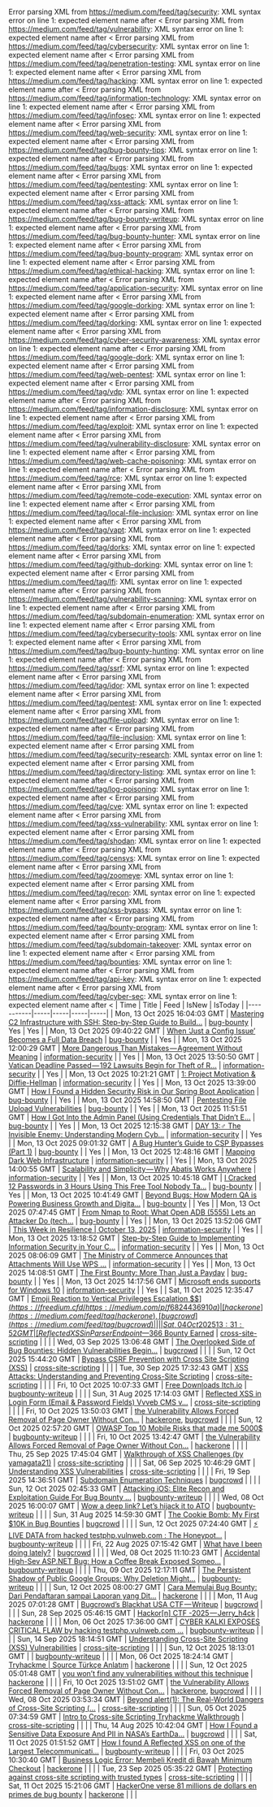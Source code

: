 Error parsing XML from https://medium.com/feed/tag/security: XML syntax error on line 1: expected element name after <
Error parsing XML from https://medium.com/feed/tag/vulnerability: XML syntax error on line 1: expected element name after <
Error parsing XML from https://medium.com/feed/tag/cybersecurity: XML syntax error on line 1: expected element name after <
Error parsing XML from https://medium.com/feed/tag/penetration-testing: XML syntax error on line 1: expected element name after <
Error parsing XML from https://medium.com/feed/tag/hacking: XML syntax error on line 1: expected element name after <
Error parsing XML from https://medium.com/feed/tag/information-technology: XML syntax error on line 1: expected element name after <
Error parsing XML from https://medium.com/feed/tag/infosec: XML syntax error on line 1: expected element name after <
Error parsing XML from https://medium.com/feed/tag/web-security: XML syntax error on line 1: expected element name after <
Error parsing XML from https://medium.com/feed/tag/bug-bounty-tips: XML syntax error on line 1: expected element name after <
Error parsing XML from https://medium.com/feed/tag/bugs: XML syntax error on line 1: expected element name after <
Error parsing XML from https://medium.com/feed/tag/pentesting: XML syntax error on line 1: expected element name after <
Error parsing XML from https://medium.com/feed/tag/xss-attack: XML syntax error on line 1: expected element name after <
Error parsing XML from https://medium.com/feed/tag/bug-bounty-writeup: XML syntax error on line 1: expected element name after <
Error parsing XML from https://medium.com/feed/tag/bug-bounty-hunter: XML syntax error on line 1: expected element name after <
Error parsing XML from https://medium.com/feed/tag/bug-bounty-program: XML syntax error on line 1: expected element name after <
Error parsing XML from https://medium.com/feed/tag/ethical-hacking: XML syntax error on line 1: expected element name after <
Error parsing XML from https://medium.com/feed/tag/application-security: XML syntax error on line 1: expected element name after <
Error parsing XML from https://medium.com/feed/tag/google-dorking: XML syntax error on line 1: expected element name after <
Error parsing XML from https://medium.com/feed/tag/dorking: XML syntax error on line 1: expected element name after <
Error parsing XML from https://medium.com/feed/tag/cyber-security-awareness: XML syntax error on line 1: expected element name after <
Error parsing XML from https://medium.com/feed/tag/google-dork: XML syntax error on line 1: expected element name after <
Error parsing XML from https://medium.com/feed/tag/web-pentest: XML syntax error on line 1: expected element name after <
Error parsing XML from https://medium.com/feed/tag/vdp: XML syntax error on line 1: expected element name after <
Error parsing XML from https://medium.com/feed/tag/information-disclosure: XML syntax error on line 1: expected element name after <
Error parsing XML from https://medium.com/feed/tag/exploit: XML syntax error on line 1: expected element name after <
Error parsing XML from https://medium.com/feed/tag/vulnerability-disclosure: XML syntax error on line 1: expected element name after <
Error parsing XML from https://medium.com/feed/tag/web-cache-poisoning: XML syntax error on line 1: expected element name after <
Error parsing XML from https://medium.com/feed/tag/rce: XML syntax error on line 1: expected element name after <
Error parsing XML from https://medium.com/feed/tag/remote-code-execution: XML syntax error on line 1: expected element name after <
Error parsing XML from https://medium.com/feed/tag/local-file-inclusion: XML syntax error on line 1: expected element name after <
Error parsing XML from https://medium.com/feed/tag/vapt: XML syntax error on line 1: expected element name after <
Error parsing XML from https://medium.com/feed/tag/dorks: XML syntax error on line 1: expected element name after <
Error parsing XML from https://medium.com/feed/tag/github-dorking: XML syntax error on line 1: expected element name after <
Error parsing XML from https://medium.com/feed/tag/lfi: XML syntax error on line 1: expected element name after <
Error parsing XML from https://medium.com/feed/tag/vulnerability-scanning: XML syntax error on line 1: expected element name after <
Error parsing XML from https://medium.com/feed/tag/subdomain-enumeration: XML syntax error on line 1: expected element name after <
Error parsing XML from https://medium.com/feed/tag/cybersecurity-tools: XML syntax error on line 1: expected element name after <
Error parsing XML from https://medium.com/feed/tag/bug-bounty-hunting: XML syntax error on line 1: expected element name after <
Error parsing XML from https://medium.com/feed/tag/ssrf: XML syntax error on line 1: expected element name after <
Error parsing XML from https://medium.com/feed/tag/idor: XML syntax error on line 1: expected element name after <
Error parsing XML from https://medium.com/feed/tag/pentest: XML syntax error on line 1: expected element name after <
Error parsing XML from https://medium.com/feed/tag/file-upload: XML syntax error on line 1: expected element name after <
Error parsing XML from https://medium.com/feed/tag/file-inclusion: XML syntax error on line 1: expected element name after <
Error parsing XML from https://medium.com/feed/tag/security-research: XML syntax error on line 1: expected element name after <
Error parsing XML from https://medium.com/feed/tag/directory-listing: XML syntax error on line 1: expected element name after <
Error parsing XML from https://medium.com/feed/tag/log-poisoning: XML syntax error on line 1: expected element name after <
Error parsing XML from https://medium.com/feed/tag/cve: XML syntax error on line 1: expected element name after <
Error parsing XML from https://medium.com/feed/tag/xss-vulnerability: XML syntax error on line 1: expected element name after <
Error parsing XML from https://medium.com/feed/tag/shodan: XML syntax error on line 1: expected element name after <
Error parsing XML from https://medium.com/feed/tag/censys: XML syntax error on line 1: expected element name after <
Error parsing XML from https://medium.com/feed/tag/zoomeye: XML syntax error on line 1: expected element name after <
Error parsing XML from https://medium.com/feed/tag/recon: XML syntax error on line 1: expected element name after <
Error parsing XML from https://medium.com/feed/tag/xss-bypass: XML syntax error on line 1: expected element name after <
Error parsing XML from https://medium.com/feed/tag/bounty-program: XML syntax error on line 1: expected element name after <
Error parsing XML from https://medium.com/feed/tag/subdomain-takeover: XML syntax error on line 1: expected element name after <
Error parsing XML from https://medium.com/feed/tag/bounties: XML syntax error on line 1: expected element name after <
Error parsing XML from https://medium.com/feed/tag/api-key: XML syntax error on line 1: expected element name after <
Error parsing XML from https://medium.com/feed/tag/cyber-sec: XML syntax error on line 1: expected element name after <
| Time | Title | Feed | IsNew | IsToday |
|-----------|-----|-----|-----|-----|
| Mon, 13 Oct 2025 16:04:03 GMT | [Mastering C2 Infrastructure with SSH: Step-by-Step Guide to Build...](https://freedium.cfd/https://medium.com/p/42e3f9eff829) | [bug-bounty](https://medium.com/feed/tag/bug-bounty) | Yes | Yes |
| Mon, 13 Oct 2025 09:40:22 GMT | [When ‘Just a Config Issue’ Becomes a Full Data Breach](https://freedium.cfd/https://medium.com/p/e7c769f6872b) | [bug-bounty](https://medium.com/feed/tag/bug-bounty) |  | Yes |
| Mon, 13 Oct 2025 12:00:29 GMT | [ More Dangerous Than Mistakes — Agreement Without Meaning](https://freedium.cfd/https://medium.com/p/983f91c1a02d) | [information-security](https://medium.com/feed/tag/information-security) |  | Yes |
| Mon, 13 Oct 2025 13:50:50 GMT | [Vatican Deadline Passed — 192 Lawsuits Begin for Theft of R...](https://freedium.cfd/https://medium.com/p/659098772269) | [information-security](https://medium.com/feed/tag/information-security) |  | Yes |
| Mon, 13 Oct 2025 10:21:21 GMT | [1: Project Motivation & Diffie-Hellman](https://freedium.cfd/https://medium.com/p/22ca785298e8) | [information-security](https://medium.com/feed/tag/information-security) |  | Yes |
| Mon, 13 Oct 2025 13:39:00 GMT | [How I Found a Hidden Security Risk in Our Spring Boot Application](https://freedium.cfd/https://medium.com/p/332ba7df530d) | [bug-bounty](https://medium.com/feed/tag/bug-bounty) |  | Yes |
| Mon, 13 Oct 2025 14:58:50 GMT | [Pentesting File Upload Vulnerabilities](https://freedium.cfd/https://medium.com/p/ce54e7f419de) | [bug-bounty](https://medium.com/feed/tag/bug-bounty) |  | Yes |
| Mon, 13 Oct 2025 11:51:51 GMT | [How I Got Into the Admin Panel (Using Credentials That Didn’t E...](https://freedium.cfd/https://medium.com/p/3aa14a6bd836) | [bug-bounty](https://medium.com/feed/tag/bug-bounty) |  | Yes |
| Mon, 13 Oct 2025 12:15:38 GMT | [DAY 13:️‍♂️ The Invisible Enemy: Understanding Modern Cyb...](https://freedium.cfd/https://medium.com/p/f1dbb8b9a0b9) | [information-security](https://medium.com/feed/tag/information-security) |  | Yes |
| Mon, 13 Oct 2025 09:01:32 GMT | [A Bug Hunter’s Guide to CSP Bypasses (Part 1)](https://freedium.cfd/https://medium.com/p/69b606fd2699) | [bug-bounty](https://medium.com/feed/tag/bug-bounty) |  | Yes |
| Mon, 13 Oct 2025 12:48:16 GMT | [Mapping Dark Web Infrastructure](https://freedium.cfd/https://medium.com/p/5c956a3564f8) | [information-security](https://medium.com/feed/tag/information-security) |  | Yes |
| Mon, 13 Oct 2025 14:00:55 GMT | [Scalability and Simplicity — Why Abatis Works Anywhere](https://freedium.cfd/https://medium.com/p/de3531c172c5) | [information-security](https://medium.com/feed/tag/information-security) |  | Yes |
| Mon, 13 Oct 2025 10:45:18 GMT | [ I Cracked 12 Passwords in 3 Hours Using This Free Tool Nobody Ta...](https://freedium.cfd/https://medium.com/p/3f9299010b6d) | [bug-bounty](https://medium.com/feed/tag/bug-bounty) |  | Yes |
| Mon, 13 Oct 2025 10:41:49 GMT | [Beyond Bugs: How Modern QA is Powering Business Growth and Digita...](https://freedium.cfd/https://medium.com/p/2e6a98f35991) | [bug-bounty](https://medium.com/feed/tag/bug-bounty) |  | Yes |
| Mon, 13 Oct 2025 07:47:45 GMT | [From Nmap to Root: What Open ADB (5555) Lets an Attacker Do (tech...](https://freedium.cfd/https://medium.com/p/aec9403c431a) | [bug-bounty](https://medium.com/feed/tag/bug-bounty) |  | Yes |
| Mon, 13 Oct 2025 13:52:06 GMT | [This Week in Resilience \| October 13, 2025](https://freedium.cfd/https://medium.com/p/d100248ea541) | [information-security](https://medium.com/feed/tag/information-security) |  | Yes |
| Mon, 13 Oct 2025 13:18:52 GMT | [Step-by-Step Guide to Implementing Information Security in Your C...](https://freedium.cfd/https://medium.com/p/12b76319fc1f) | [information-security](https://medium.com/feed/tag/information-security) |  | Yes |
| Mon, 13 Oct 2025 08:06:09 GMT | [The Ministry of Commerce Announces that Attachments Will Use WPS ...](https://freedium.cfd/https://medium.com/p/1b1ac723a19b) | [information-security](https://medium.com/feed/tag/information-security) |  | Yes |
| Mon, 13 Oct 2025 14:08:51 GMT | [The First Bounty: More Than Just a Payday](https://freedium.cfd/https://medium.com/p/bd3e8abeac01) | [bug-bounty](https://medium.com/feed/tag/bug-bounty) |  | Yes |
| Mon, 13 Oct 2025 14:17:56 GMT | [Microsoft ends supports for Windows 10](https://freedium.cfd/https://medium.com/p/75705b4ffb33) | [information-security](https://medium.com/feed/tag/information-security) |  | Yes |
| Sat, 11 Oct 2025 12:35:47 GMT | [Emoji Reaction to Vertical Privileges Escalation $$$](https://freedium.cfd/https://medium.com/p/f6824436910a) | [hackerone](https://medium.com/feed/tag/hackerone), [bugcrowd](https://medium.com/feed/tag/bugcrowd) |  |  |
| Sat, 04 Oct 2025 13:31:52 GMT | [Reflected XSS in Parser Endpoint — $366 Bounty Earned](https://freedium.cfd/https://medium.com/p/28ca95251ab2) | [cross-site-scripting](https://medium.com/feed/tag/cross-site-scripting) |  |  |
| Wed, 03 Sep 2025 13:06:48 GMT | [The Overlooked Side of Bug Bounties: Hidden Vulnerabilities Begin...](https://freedium.cfd/https://medium.com/p/71b0aacbc6c8) | [bugcrowd](https://medium.com/feed/tag/bugcrowd) |  |  |
| Sun, 12 Oct 2025 15:44:20 GMT | [Bypass CSRF Prevention with Cross Site Scripting (XSS)](https://freedium.cfd/https://medium.com/p/040162938477) | [cross-site-scripting](https://medium.com/feed/tag/cross-site-scripting) |  |  |
| Tue, 30 Sep 2025 17:32:43 GMT | [XSS Attacks: Understanding and Preventing Cross-Site Scripting](https://freedium.cfd/https://medium.com/p/cf2a2027bc59) | [cross-site-scripting](https://medium.com/feed/tag/cross-site-scripting) |  |  |
| Fri, 10 Oct 2025 10:07:33 GMT | [Free Downloads Itch.io](https://freedium.cfd/https://medium.com/p/92db01c21848) | [bugbounty-writeup](https://medium.com/feed/tag/bugbounty-writeup) |  |  |
| Sun, 31 Aug 2025 17:14:03 GMT | [Reflected XSS in Login Form (Email & Password Fields) Vvveb CMS v...](https://freedium.cfd/https://medium.com/p/18800186804d) | [cross-site-scripting](https://medium.com/feed/tag/cross-site-scripting) |  |  |
| Fri, 10 Oct 2025 13:50:03 GMT | [the Vulnerability Allows Forced Removal of Page Owner Without Con...](https://freedium.cfd/https://medium.com/p/59081543cab2) | [hackerone](https://medium.com/feed/tag/hackerone), [bugcrowd](https://medium.com/feed/tag/bugcrowd) |  |  |
| Sun, 12 Oct 2025 02:57:20 GMT | [OWASP Top 10 Mobile Risks that made me 5000$](https://freedium.cfd/https://medium.com/p/d377e10d71f5) | [bugbounty-writeup](https://medium.com/feed/tag/bugbounty-writeup) |  |  |
| Fri, 10 Oct 2025 13:42:47 GMT | [the Vulnerability Allows Forced Removal of Page Owner Without Con...](https://freedium.cfd/https://medium.com/p/e6adf6aaf4fb) | [hackerone](https://medium.com/feed/tag/hackerone) |  |  |
| Thu, 25 Sep 2025 17:45:04 GMT | [Walkthrough of XSS Challenges (by yamagata21)](https://freedium.cfd/https://medium.com/p/6e43c388235f) | [cross-site-scripting](https://medium.com/feed/tag/cross-site-scripting) |  |  |
| Sat, 06 Sep 2025 10:46:29 GMT | [Understanding XSS Vulnerabilities](https://freedium.cfd/https://medium.com/p/8ddc5aadeb37) | [cross-site-scripting](https://medium.com/feed/tag/cross-site-scripting) |  |  |
| Fri, 19 Sep 2025 14:36:51 GMT | [Subdomain Enumeration Techniques](https://freedium.cfd/https://medium.com/p/94e3ae5348ef) | [bugcrowd](https://medium.com/feed/tag/bugcrowd) |  |  |
| Sun, 12 Oct 2025 02:45:33 GMT | [Attacking iOS: Elite Recon and Exploitation Guide For Bug Bounty ...](https://freedium.cfd/https://medium.com/p/0c67e2160484) | [bugbounty-writeup](https://medium.com/feed/tag/bugbounty-writeup) |  |  |
| Wed, 08 Oct 2025 16:00:07 GMT | [Wow a deep link? Let’s hijack it to ATO](https://freedium.cfd/https://medium.com/p/c742838c9d78) | [bugbounty-writeup](https://medium.com/feed/tag/bugbounty-writeup) |  |  |
| Sun, 31 Aug 2025 14:59:30 GMT | [The Cookie Bomb: My First $10K in Bug Bounties](https://freedium.cfd/https://medium.com/p/f86cb22c37fa) | [bugcrowd](https://medium.com/feed/tag/bugcrowd) |  |  |
| Sun, 12 Oct 2025 07:24:40 GMT | [⚡ LIVE DATA from hacked testphp.vulnweb.com : The Honeypot...](https://freedium.cfd/https://medium.com/p/bf8e0ce6110a) | [bugbounty-writeup](https://medium.com/feed/tag/bugbounty-writeup) |  |  |
| Fri, 22 Aug 2025 07:15:42 GMT | [What have I been doing lately?](https://freedium.cfd/https://medium.com/p/713fd81b1018) | [bugcrowd](https://medium.com/feed/tag/bugcrowd) |  |  |
| Wed, 08 Oct 2025 11:10:23 GMT | [Accidental High-Sev ASP.NET Bug: How a Coffee Break Exposed Someo...](https://freedium.cfd/https://medium.com/p/0ca17ed328c9) | [bugbounty-writeup](https://medium.com/feed/tag/bugbounty-writeup) |  |  |
| Thu, 09 Oct 2025 12:17:11 GMT | [The Persistent Shadow of Public Google Groups: Why Deletion Might...](https://freedium.cfd/https://medium.com/p/9fdbbb0da5b2) | [bugbounty-writeup](https://medium.com/feed/tag/bugbounty-writeup) |  |  |
| Sun, 12 Oct 2025 08:00:27 GMT | [Cara Memulai Bug Bounty: Dari Pendaftaran sampai Laporan yang Dit...](https://freedium.cfd/https://medium.com/p/5e8aad8bd493) | [hackerone](https://medium.com/feed/tag/hackerone) |  |  |
| Mon, 11 Aug 2025 07:01:28 GMT | [Bugcrowd’s Blackhat USA CTF — Writeup](https://freedium.cfd/https://medium.com/p/fc28adef7ea9) | [bugcrowd](https://medium.com/feed/tag/bugcrowd) |  |  |
| Sun, 28 Sep 2025 05:46:15 GMT | [Hackor\[n\] CTF -2025 — Jerry_h4ck](https://freedium.cfd/https://medium.com/p/7e53f1ab1999) | [hackerone](https://medium.com/feed/tag/hackerone) |  |  |
| Mon, 06 Oct 2025 17:36:00 GMT | [CYBER KALKI EXPOSES CRITICAL FLAW by hacking testphp.vulnweb.com ...](https://freedium.cfd/https://medium.com/p/7a89b74ba72d) | [bugbounty-writeup](https://medium.com/feed/tag/bugbounty-writeup) |  |  |
| Sun, 14 Sep 2025 18:14:51 GMT | [Understanding Cross-Site Scripting (XSS) Vulnerabilities](https://freedium.cfd/https://medium.com/p/5a49375867f1) | [cross-site-scripting](https://medium.com/feed/tag/cross-site-scripting) |  |  |
| Sun, 12 Oct 2025 18:13:01 GMT | [  ](https://freedium.cfd/https://medium.com/p/08c0f46868d4) | [bugbounty-writeup](https://medium.com/feed/tag/bugbounty-writeup) |  |  |
| Mon, 06 Oct 2025 18:24:14 GMT | [Tryhackme \| Source Türkçe Anlatım](https://freedium.cfd/https://medium.com/p/ec937128f948) | [hackerone](https://medium.com/feed/tag/hackerone) |  |  |
| Sun, 12 Oct 2025 05:01:48 GMT | [you won’t find any vulnerabilities without this technique](https://freedium.cfd/https://medium.com/p/65da99920b64) | [hackerone](https://medium.com/feed/tag/hackerone) |  |  |
| Fri, 10 Oct 2025 13:51:02 GMT | [the Vulnerability Allows Forced Removal of Page Owner Without Con...](https://freedium.cfd/https://medium.com/p/612662f3b715) | [hackerone](https://medium.com/feed/tag/hackerone), [bugcrowd](https://medium.com/feed/tag/bugcrowd) |  |  |
| Wed, 08 Oct 2025 03:53:34 GMT | [Beyond alert(1): The Real-World Dangers of Cross-Site Scripting (...](https://freedium.cfd/https://medium.com/p/1fdbc0a8d956) | [cross-site-scripting](https://medium.com/feed/tag/cross-site-scripting) |  |  |
| Sun, 05 Oct 2025 07:34:59 GMT | [Intro to Cross-site Scripting Tryhackme Walkthrough](https://freedium.cfd/https://medium.com/p/88cf18ca2a99) | [cross-site-scripting](https://medium.com/feed/tag/cross-site-scripting) |  |  |
| Thu, 14 Aug 2025 10:42:04 GMT | [How I Found a Sensitive Data Exposure And PII in NASA’s EarthDa...](https://freedium.cfd/https://medium.com/p/6980492dcd75) | [bugcrowd](https://medium.com/feed/tag/bugcrowd) |  |  |
| Sat, 11 Oct 2025 01:51:52 GMT | [How I found A Reflected XSS on one of the Largest Telecommunicati...](https://freedium.cfd/https://medium.com/p/755bc1c465d3) | [bugbounty-writeup](https://medium.com/feed/tag/bugbounty-writeup) |  |  |
| Fri, 03 Oct 2025 10:30:40 GMT | [ Business Logic Error: Membeli Kredit di Bawah Minimum Checkout](https://freedium.cfd/https://medium.com/p/54f5a7a8709e) | [hackerone](https://medium.com/feed/tag/hackerone) |  |  |
| Tue, 23 Sep 2025 05:35:22 GMT | [Protecting against cross-site scripting with trusted types](https://freedium.cfd/https://medium.com/p/94f0b3c32129) | [cross-site-scripting](https://medium.com/feed/tag/cross-site-scripting) |  |  |
| Sat, 11 Oct 2025 15:21:06 GMT | [HackerOne verse 81 millions de dollars en primes de bug bounty](https://freedium.cfd/https://medium.com/p/c96dbf674159) | [hackerone](https://medium.com/feed/tag/hackerone) |  |  |
